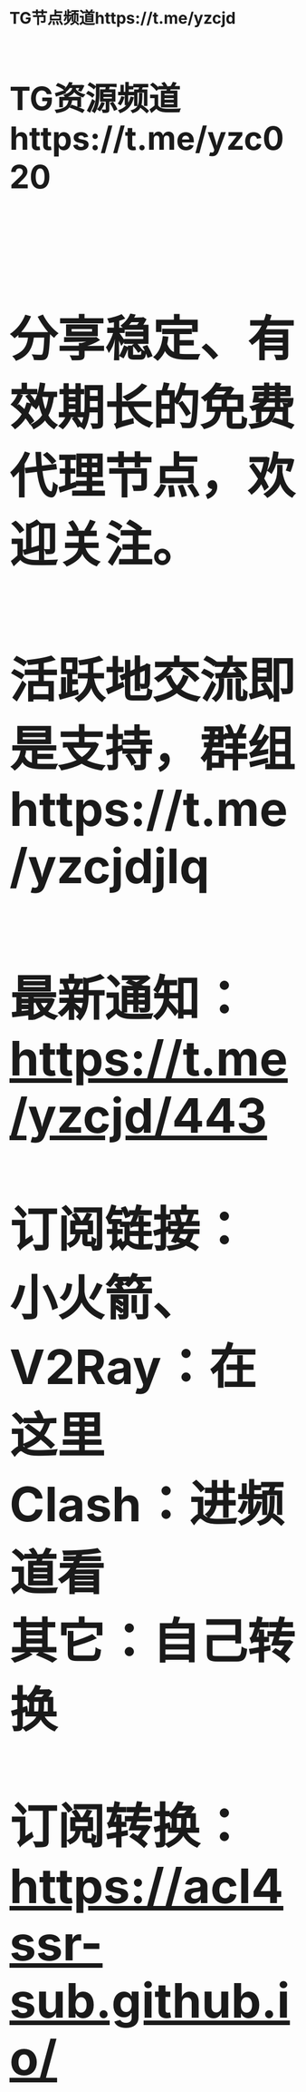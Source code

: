 </br>
<h1 strong>TG节点频道<a>https://t.me/yzcjd </strong></br>
<h1 strong>TG资源频道<a>https://t.me/yzc020 </strong></br>

</br>
<h2> 分享稳定、有效期长的免费代理节点，欢迎关注。 <h2>
<h2> 活跃地交流即是支持，群组https://t.me/yzcjdjlq <h2>

最新通知：https://t.me/yzcjd/443

订阅链接：<br>
小火箭、V2Ray：在这里<br>
Clash：进频道看<br>
其它：自己转换<br>

订阅转换：https://acl4ssr-sub.github.io/
